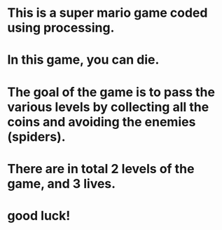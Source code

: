 # This is a super mario game coded using processing. 
# In this game, you can die.

# The goal of the game is to pass the various levels by collecting all the coins and avoiding the enemies (spiders). 
# There are in total 2 levels of the game, and 3 lives. 
# good luck! 
